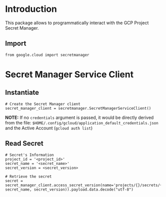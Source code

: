 # Introduction
This package allows to programmatically interact with the GCP Project Secret Manager.

## Import
```
from google.cloud import secretmanager
```

# Secret Manager Service Client
## Instantiate
```
# Create the Secret Manager client
secret_manager_client = secretmanager.SecretManagerServiceClient()
```
**NOTE:** If no `credentials` argument is passed, it would be directly derived from the file: `$HOME/.config/gcloud/application_default_credentials.json`
and the Active Account (`gcloud auth list`)

## Read Secret
```
# Secret's Information
project_id = '<project_id>'
secret_name = '<secret_name>'
secret_version = <secret_version>

# Retrieve the secret
secret = secret_manager_client.access_secret_version(name='projects/{}/secrets/{}/versions/{}'.format(project_id, secret_name, secret_version)).payload.data.decode("utf-8")
```

